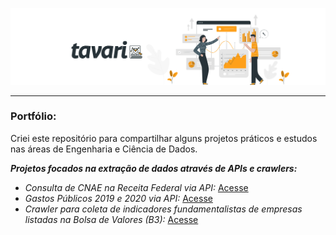 ![img](https://github.com/arthurtavari/arthurtavari/blob/master/img/layout.jpg)
_________________
### Portfólio:
Criei este repositório para compartilhar alguns projetos práticos e estudos nas áreas de Engenharia e Ciência de Dados.  

***Projetos focados na extração de dados através de APIs e crawlers:***

* *Consulta de CNAE na Receita Federal via API:* [Acesse](https://github.com/arthurtavari/api_receitaws)
* *Gastos Públicos 2019 e 2020 via API:* [Acesse](https://github.com/arthurtavari/gastos_publicos)
* *Crawler para coleta de indicadores fundamentalistas de empresas listadas na Bolsa de Valores (B3):* [Acesse](https://github.com/arthurtavari/ETL_crawler_fundamentalistas_B3)


